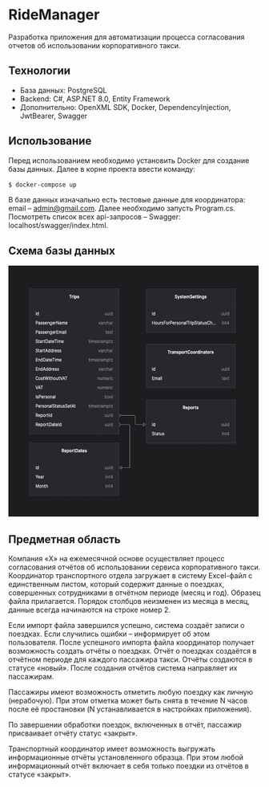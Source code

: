 # RideManager
Разработка приложения для автоматизации процесса согласования отчетов об использовании корпоративного такси.

## Технологии
- База данных: PostgreSQL
- Backend: C#, ASP.NET 8.0, Entity Framework
- Дополнительно: OpenXML SDK, Docker, DependencyInjection, JwtBearer, Swagger

## Использование
Перед использованием необходимо установить Docker для создание базы данных. Далее в корне проекта ввести команду:
```sh
$ docker-compose up
```

В базе данных изначально есть тестовые данные для координатора: email – admin@gmail.com.
Далее необходимо запусть Program.cs. Посмотреть список всех api-запросов – Swagger: localhost/swagger/index.html.

## Схема базы данных

<img src="src/images/DB.png" alt="Логотип проекта" width="500" height="500">

## Предметная область

Компания «Х» на ежемесячной основе осуществляет процесс согласования отчётов об использовании сервиса корпоративного такси. Координатор транспортного отдела загружает в систему Excel-файл с единственным листом, который содержит данные о поездках, совершенных сотрудниками в отчётном периоде (месяц и год). Образец файла прилагается. Порядок столбцов неизменен из месяца в месяц, данные всегда начинаются на строке номер 2. 

Если импорт файла завершился успешно, система создаёт записи о поездках. Если случились ошибки – информирует об этом пользователя. После успешного импорта файла координатор получает возможность создать отчёты о поездках. Отчёт о поездках создаётся в отчётном периоде для каждого пассажира такси. Отчёты создаются в статусе «новый». После создания отчётов система направляет их пассажирам. 

Пассажиры имеют возможность отметить любую поездку как личную (нерабочую). При этом отметка может быть снята в течение N часов после её простановки (N устанавливается в настройках приложения).  

По завершении обработки поездок, включенных в отчёт, пассажир присваивает отчёту статус «закрыт». 

Транспортный координатор имеет возможность выгружать информационные отчёты установленного образца. При этом любой информационный отчёт включает в себя только поездки из отчётов в статусе «закрыт». 
